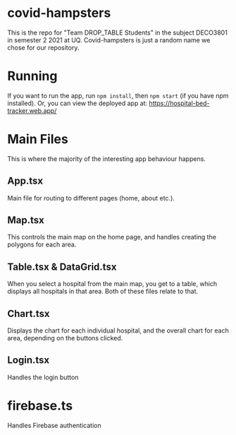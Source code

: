 # covid-hampsters
This is the repo for "Team DROP_TABLE Students" in the subject DECO3801 in semester 2 2021 at UQ. 
Covid-hampsters is just a random name we chose for our repository. 

# Running

If you want to run the app, run `npm install`, then `npm start` (if you have npm installed). 
Or, you can view the deployed app at: https://hospital-bed-tracker.web.app/

# Main Files

This is where the majority of the interesting app behaviour happens. 

## App.tsx
Main file for routing to different pages (home, about etc.). 

## Map.tsx
This controls the main map on the home page, and handles creating the polygons for each area. 

## Table.tsx & DataGrid.tsx
When you select a hospital from the main map, you get to a table, which displays all hospitals in that area. Both of these files relate to that. 

## Chart.tsx
Displays the chart for each individual hospital, and the overall chart for each area, depending on the buttons clicked. 

## Login.tsx
Handles the login button

# firebase.ts
Handles Firebase authentication
